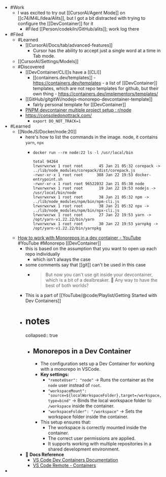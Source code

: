 - #Work
	- I was excited to try out [[CursorAI/Agent Mode]] on [[c74/M4L/Idea/Alits]], but I got a bit distracted with trying to configure the [[DevContainer]] for it
		- #Filed [[Person/codekiln/GitHub/alits]]; work log there
- #Filed
	- #Learned
		- [[CursorAI/Docs/tab/advanced-features]]
			- Cursor has the ability to accept just a single word at a time in Tab mode.
	- [[CursorAI/Settings/Models]]
	- #Discovered
		- [[DevContainer/CLI]]s have a [[CLI]]
			- [[containers.dev/templates]] - https://containers.dev/templates - a list of [[DevContainer]] templates, which are not repo templates for github, but their own thing - https://containers.dev/implementors/templates/
		- [[GitHub/gitgitWi/nodejs-monorepo-devcontainer-template]]
			- fairly personal template for [[DevContainer]]
		- [PNPM devcontainer multiple project setup : r/node](https://www.reddit.com/r/node/comments/17saryk/pnpm_devcontainer_multiple_project_setup/)
		- https://consoledonottrack.com/
			- `export DO_NOT_TRACK=1`
- #Learned
	- [[NodeJS/Docker/node:20]]
		- here's how to list the commands in the image. node, it contains `yarn`, `npx`
			- ```
			  docker run --rm node:22 ls -l /usr/local/bin
			  
			  total 94264
			  lrwxrwxrwx 1 root root       45 Jan 21 05:32 corepack -> ../lib/node_modules/corepack/dist/corepack.js
			  -rwxr-xr-x 1 root root      388 Jan 22 19:53 docker-entrypoint.sh
			  -rwxr-xr-x 1 root root 96522032 Jan 21 05:30 node
			  lrwxrwxrwx 1 root root       19 Jan 22 19:53 nodejs -> /usr/local/bin/node
			  lrwxrwxrwx 1 root root       38 Jan 21 05:32 npm -> ../lib/node_modules/npm/bin/npm-cli.js
			  lrwxrwxrwx 1 root root       38 Jan 21 05:32 npx -> ../lib/node_modules/npm/bin/npx-cli.js
			  lrwxrwxrwx 1 root root       27 Jan 22 19:53 yarn -> /opt/yarn-v1.22.22/bin/yarn
			  lrwxrwxrwx 1 root root       30 Jan 22 19:53 yarnpkg -> /opt/yarn-v1.22.22/bin/yarnpkg
			  ```
	- [How to work with Monorepos in a dev container - YouTube](https://www.youtube.com/watch?v=o5coAL7oE0o) #YouTube #Monorepo [[DevContainer]]
		- this is based on the assumption that you want to open up each repo individually
			- which isn't always the case
		- some comments say that [[git]] can't be used in this case
			- > But now you can't use git inside your devcontainer, which is a bit of a dealbreaker. 🙁 Any way to have the best of both worlds?
		- This is a part of [[YouTube/@code/Playlist/Getting Started with Dev Containers]]
		- # notes
		  collapsed:: true
			- ## Monorepos in a Dev Container
				- The configuration sets up a Dev Container for working with a monorepo in VSCode.
				- **Key settings:**
					- `"remoteUser": "node"` → Runs the container as the `node` user instead of `root`.
					- `"workspaceMount": "source=${localWorkspaceFolder},target=/workspace,type=bind"` → Binds the local workspace folder to `/workspace` inside the container.
					- `"workspaceFolder": "/workspace"` → Sets the workspace folder inside the container.
				- This setup ensures that:
					- The workspace is correctly mounted inside the container.
					- The correct user permissions are applied.
					- It supports working with multiple repositories in a shared development environment.
		- 📌 **Docs Reference**
			- [VS Code Dev Containers Documentation](https://code.visualstudio.com/docs/devcontainers/containers)
			- [VS Code Remote - Containers](https://aka.ms/vscode-remote/containers)
-